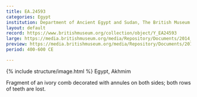 ```yaml
---
title: EA.24593
categories: Egypt
institution: Department of Ancient Egypt and Sudan, The British Museum
layout: default
record: https://www.britishmuseum.org/collection/object/Y_EA24593
large: https://media.britishmuseum.org/media/Repository/Documents/2014_11/4_19/da9395a2_61ec_4c43_b2aa_a3d9013c2b1e/mid_01188500_001.jpg
preview: https://media.britishmuseum.org/media/Repository/Documents/2014_11/4_19/da9395a2_61ec_4c43_b2aa_a3d9013c2b1e/small_01188500_001.jpg
period: 400-600 CE

---
```

{% include structure/image.html %}
Egypt, Akhmim

Fragment of an ivory comb decorated with annules on both sides; both rows of teeth are lost.
